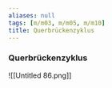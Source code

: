 ```yaml
---
aliases: null
tags: [m/m03, m/m05, m/m10]
title: Querbrückenzyklus
---
```

### Querbrückenzyklus
![[Untitled 86.png]]